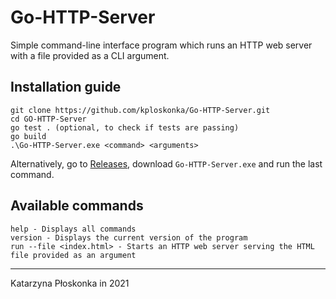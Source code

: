 # Go-HTTP-Server
Simple command-line interface program which runs an HTTP web server with a file provided as a CLI argument.

## Installation guide
```
git clone https://github.com/kploskonka/Go-HTTP-Server.git
cd GO-HTTP-Server
go test . (optional, to check if tests are passing)
go build
.\Go-HTTP-Server.exe <command> <arguments>
```
Alternatively, go to [Releases](https://github.com/kploskonka/Go-HTTP-Server/releases/tag/1.0.0), download `Go-HTTP-Server.exe` and run the last command.


## Available commands
```
help - Displays all commands
version - Displays the current version of the program
run --file <index.html> - Starts an HTTP web server serving the HTML file provided as an argument
```
___
Katarzyna Płoskonka in 2021
